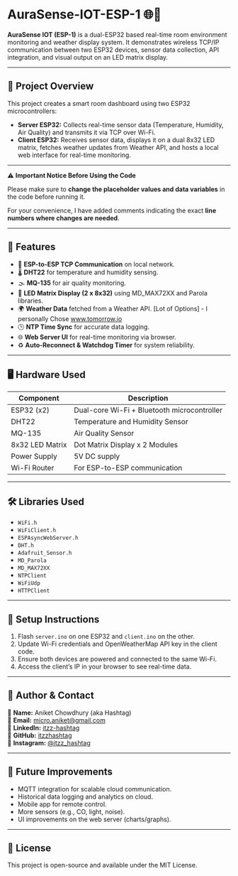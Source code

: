 # AuraSense-IOT-ESP-1 🌐🔧

**AuraSense IOT (ESP-1)** is a dual-ESP32 based real-time room environment monitoring and weather display system. It demonstrates wireless TCP/IP communication between two ESP32 devices, sensor data collection, API integration, and visual output on an LED matrix display.

---

## 📡 Project Overview

This project creates a smart room dashboard using two ESP32 microcontrollers:

- **Server ESP32:** Collects real-time sensor data (Temperature, Humidity, Air Quality) and transmits it via TCP over Wi-Fi.
- **Client ESP32:** Receives sensor data, displays it on a dual 8x32 LED matrix, fetches weather updates from Weather API, and hosts a local web interface for real-time monitoring.

---

⚠️ **Important Notice Before Using the Code**

Please make sure to **change the placeholder values and data variables** in the code before running it.

For your convenience, I have added comments indicating the exact **line numbers where changes are needed**.  
 
---

## 🔧 Features

- 📶 **ESP-to-ESP TCP Communication** on local network.
- 🌡️ **DHT22** for temperature and humidity sensing.
- 🌫️ **MQ-135** for air quality monitoring.
- 🔲 **LED Matrix Display (2 x 8x32)** using MD_MAX72XX and Parola libraries.
- 🌍 **Weather Data** fetched from a Weather API. [Lot of Options] - I personally Chose www.tomorrow.io
- 🕒 **NTP Time Sync** for accurate data logging.
- 🌐 **Web Server UI** for real-time monitoring via browser.
- ♻️ **Auto-Reconnect & Watchdog Timer** for system reliability.

---

## 🖥️ Hardware Used

| Component         | Description                                 |
|------------------|---------------------------------------------|
| ESP32 (x2)       | Dual-core Wi-Fi + Bluetooth microcontroller |
| DHT22            | Temperature and Humidity Sensor             |
| MQ-135           | Air Quality Sensor                          |
| 8x32 LED Matrix  | Dot Matrix Display x 2 Modules              |
| Power Supply     | 5V DC supply                                |
| Wi-Fi Router     | For ESP-to-ESP communication                |

---

## 🛠️ Libraries Used

- `WiFi.h`
- `WiFiClient.h`
- `ESPAsyncWebServer.h`
- `DHT.h`
- `Adafruit_Sensor.h`
- `MD_Parola`
- `MD_MAX72XX`
- `NTPClient`
- `WiFiUdp`
- `HTTPClient`

---

## 📝 Setup Instructions

1. Flash `server.ino` on one ESP32 and `client.ino` on the other.
2. Update Wi-Fi credentials and OpenWeatherMap API key in the client code.
3. Ensure both devices are powered and connected to the same Wi-Fi.
4. Access the client’s IP in your browser to see real-time data.

---

## 👤 Author & Contact

👨 **Name:** Aniket Chowdhury (aka Hashtag)  
📧 **Email:** [micro.aniket@gmail.com](mailto:micro.aniket@gmail.com)  
💼 **LinkedIn:** [itzz-hashtag](https://www.linkedin.com/in/itzz-hashtag/)  
🐙 **GitHub:** [itzzhashtag](https://github.com/itzzhashtag)  
📸 **Instagram:** [@itzz_hashtag](https://instagram.com/itzz_hashtag)

---

## 📌 Future Improvements

- MQTT integration for scalable cloud communication.
- Historical data logging and analytics on cloud.
- Mobile app for remote control.
- More sensors (e.g., CO, light, noise).
- UI improvements on the web server (charts/graphs).

---

## 📜 License

This project is open-source and available under the MIT License.
